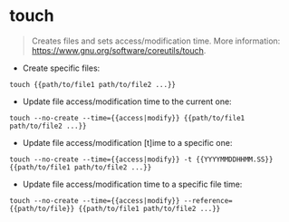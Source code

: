 # touch

> Creates files and sets access/modification time.
> More information: <https://www.gnu.org/software/coreutils/touch>.

- Create specific files:

`touch {{path/to/file1 path/to/file2 ...}}`

- Update file access/modification time to the current one:

`touch --no-create --time={{access|modify}} {{path/to/file1 path/to/file2 ...}}`

- Update file access/modification [t]ime to a specific one:

`touch --no-create --time={{access|modify}} -t {{YYYYMMDDHHMM.SS}} {{path/to/file1 path/to/file2 ...}}`

- Update file access/modification time to a specific file time:

`touch --no-create --time={{access|modify}} --reference={{path/to/file}} {{path/to/file1 path/to/file2 ...}}`
